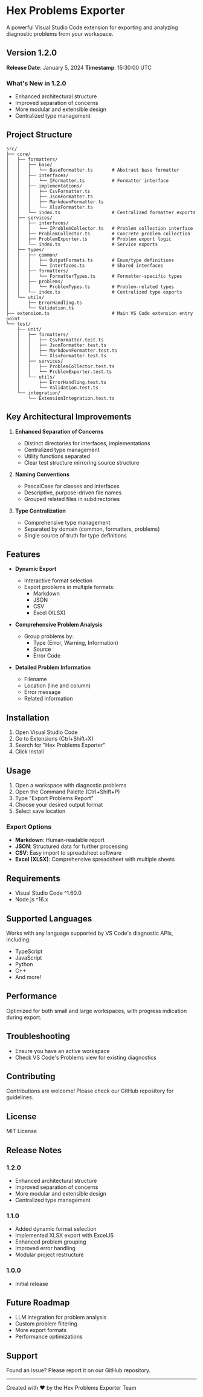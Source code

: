 # Hex Problems Exporter

A powerful Visual Studio Code extension for exporting and analyzing diagnostic problems from your workspace.

## Version 1.2.0

**Release Date**: January 5, 2024
**Timestamp**: 15:30:00 UTC

### What's New in 1.2.0
- Enhanced architectural structure
- Improved separation of concerns
- More modular and extensible design
- Centralized type management

## Project Structure

```
src/
├── core/
│   ├── formatters/
│   │   ├── base/
│   │   │   └── BaseFormatter.ts       # Abstract base formatter
│   │   ├── interfaces/
│   │   │   └── IFormatter.ts          # Formatter interface
│   │   ├── implementations/
│   │   │   ├── CsvFormatter.ts
│   │   │   ├── JsonFormatter.ts
│   │   │   ├── MarkdownFormatter.ts
│   │   │   └── XlsxFormatter.ts
│   │   └── index.ts                   # Centralized formatter exports
│   ├── services/
│   │   ├── interfaces/
│   │   │   └── IProblemCollector.ts   # Problem collection interface
│   │   ├── ProblemCollector.ts        # Concrete problem collection
│   │   ├── ProblemExporter.ts         # Problem export logic
│   │   └── index.ts                   # Service exports
│   ├── types/
│   │   ├── common/
│   │   │   ├── OutputFormats.ts       # Enum/type definitions
│   │   │   └── Interfaces.ts          # Shared interfaces
│   │   ├── formatters/
│   │   │   └── FormatterTypes.ts      # Formatter-specific types
│   │   ├── problems/
│   │   │   └── ProblemTypes.ts        # Problem-related types
│   │   └── index.ts                   # Centralized type exports
│   └── utils/
│       ├── ErrorHandling.ts
│       └── Validation.ts
├── extension.ts                       # Main VS Code extension entry point
└── test/
    ├── unit/
    │   ├── formatters/
    │   │   ├── CsvFormatter.test.ts
    │   │   ├── JsonFormatter.test.ts
    │   │   ├── MarkdownFormatter.test.ts
    │   │   └── XlsxFormatter.test.ts
    │   ├── services/
    │   │   ├── ProblemCollector.test.ts
    │   │   └── ProblemExporter.test.ts
    │   └── utils/
    │       ├── ErrorHandling.test.ts
    │       └── Validation.test.ts
    └── integration/
        └── ExtensionIntegration.test.ts
```

## Key Architectural Improvements

1. **Enhanced Separation of Concerns**
   - Distinct directories for interfaces, implementations
   - Centralized type management
   - Utility functions separated
   - Clear test structure mirroring source structure

2. **Naming Conventions**
   - PascalCase for classes and interfaces
   - Descriptive, purpose-driven file names
   - Grouped related files in subdirectories

3. **Type Centralization**
   - Comprehensive type management
   - Separated by domain (common, formatters, problems)
   - Single source of truth for type definitions

## Features

- **Dynamic Export**
  - Interactive format selection
  - Export problems in multiple formats:
    * Markdown
    * JSON
    * CSV
    * Excel (XLSX)

- **Comprehensive Problem Analysis**
  - Group problems by:
    * Type (Error, Warning, Information)
    * Source
    * Error Code

- **Detailed Problem Information**
  - Filename
  - Location (line and column)
  - Error message
  - Related information

## Installation

1. Open Visual Studio Code
2. Go to Extensions (Ctrl+Shift+X)
3. Search for "Hex Problems Exporter"
4. Click Install

## Usage

1. Open a workspace with diagnostic problems
2. Open the Command Palette (Ctrl+Shift+P)
3. Type "Export Problems Report"
4. Choose your desired output format
5. Select save location

### Export Options

- **Markdown**: Human-readable report
- **JSON**: Structured data for further processing
- **CSV**: Easy import to spreadsheet software
- **Excel (XLSX)**: Comprehensive spreadsheet with multiple sheets

## Requirements

- Visual Studio Code ^1.60.0
- Node.js ^16.x

## Supported Languages

Works with any language supported by VS Code's diagnostic APIs, including:
- TypeScript
- JavaScript
- Python
- C++
- And more!

## Performance

Optimized for both small and large workspaces, with progress indication during export.

## Troubleshooting

- Ensure you have an active workspace
- Check VS Code's Problems view for existing diagnostics

## Contributing

Contributions are welcome! Please check our GitHub repository for guidelines.

## License

MIT License

## Release Notes

### 1.2.0
- Enhanced architectural structure
- Improved separation of concerns
- More modular and extensible design
- Centralized type management

### 1.1.0
- Added dynamic format selection
- Implemented XLSX export with ExcelJS
- Enhanced problem grouping
- Improved error handling
- Modular project restructure

### 1.0.0
- Initial release

## Future Roadmap
- LLM integration for problem analysis
- Custom problem filtering
- More export formats
- Performance optimizations

## Support

Found an issue? Please report it on our GitHub repository.

---

Created with ❤️ by the Hex Problems Exporter Team
